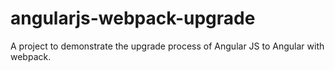 # angularjs-webpack-upgrade
A project to demonstrate the upgrade process of Angular JS to Angular with webpack. 
